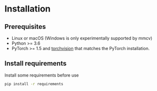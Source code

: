 # Installation

## Prerequisites

- Linux or macOS (Windows is only experimentally supported by mmcv)
- Python >= 3.6
- PyTorch >= 1.5 and [torchvision](https://github.com/pytorch/vision/) that matches the PyTorch installation.

## Install requirements

Install some requirements before use

```bash
pip install -r requirements
```